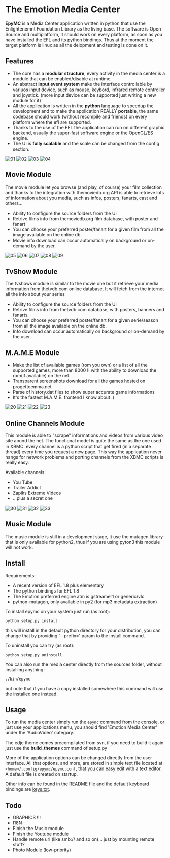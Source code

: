 The Emotion Media Center
========================

**EpyMC** is a Media Center application written in python that use the Enlightenemnt Foundation Library as the living base. The software is Open Source and multiplatform, it should work on every platform, as soon as you have installed the EFL and its python bindings. Thus at the moment the target platform is linux as all the delopment and testing is done on it.


## Features ##

- The core has a **modular structure**, every activity in the media center is a module that can be enabled/disable at runtime.
- An abstract **input event system** make the interface controllable by variuos input device, such as mouse, keybord, infrared remote controller and joystick. (more input device can be supported just writing a new module for it)
- All the application is written in the **python** language to speedup the development and to make the application REALLY **portable**, the same codebase should work (without recompile and friends) on every platform where the efl are supported.
- Thanks to the use of the EFL the application can run on different graphic backend, usually the super-fast software engine or the OpenGL/ES engine.
- The UI is **fully scalable** and the scale can be changed from the config section.

![01](/doc/ss/emc_01.png)
![02](/doc/ss/emc_02.png)
![03](/doc/ss/emc_03.png)
![04](/doc/ss/emc_04.png)


## Movie Module ##

The movie module let you browse (and play, of course) your film collection and thanks to the integration with themoviedb.org API is able to retrieve lots of information about you media, such as infos, posters, fanarts, cast and others...
- Ability to configure the source folders from the UI
- Retrive films info from themoviedb.org film database, with poster and fanart
- You can choose your preferred poster/fanart for a given film from all the image available on the online db.
- Movie info download can occur automatically on background or on-demand by the user.

![05](/doc/ss/emc_05.png)
![06](/doc/ss/emc_06.png)
![07](/doc/ss/emc_07.png)
![08](/doc/ss/emc_08.png)
![09](/doc/ss/emc_09.png)



## TvShow Module ##

The tvshows module is similar to the movie one but it retrieve your media information from thetvdb.com online database. It will fetch from the internet all the info about your series

- Ability to configure the source folders from the UI
- Retrive films info from thetvdb.com database, with posters, banners and fanarts.
- You can choose your preferred poster/fanart for a given serie/season from all the image available on the online db.
- Info download can occur automatically on background or on-demand by the user.


## M.A.M.E Module ##

- Make the list of available games (rom you own) or a list of all the supported games, more than 8000 !! with the ability to download the rom(if available) on the net.
- Transparent screenshots download for all the games hosted on progettoemma.net
- Parse of history.dat files to show super accurate game informations
- It's the fastest M.A.M.E. frontend I know about :)

![20](/doc/ss/emc_20.png)
![21](/doc/ss/emc_21.png)
![22](/doc/ss/emc_22.png)
![23](/doc/ss/emc_23.png)


## Online Channels Module ##

This module is able to "scrape" informations and videos from various video site aound the net. The functional model is quite the same as the one used in XBMC: every channel is a python script that get fired (in a separate thread) every time you request a new page. This way the application never hangs for network problems and porting channels from the XBMC scripts is really easy.

Available channels:
- You Tube
- Trailer Addict
- Zapiks Extreme Videos
- ...plus a secret one

![30](/doc/ss/emc_30.png)
![31](/doc/ss/emc_31.png)
![32](/doc/ss/emc_32.png)
![33](/doc/ss/emc_33.png)


## Music Module ##

The music module is still in a development stage, it use the mutagen library that is only available for python2, thus if you are using pyton3 this module will not work.


## Install ##

Requirements:
- A recent version of EFL 1.8 plus elementary
- The python bindings for EFL 1.8
- The Emotion preferred engine atm is gstreamer1 or generic/vlc
- python-mutagen, only available in py2 (for mp3 metadata extraction)

To install epymc on your system just run (as root):
```
python setup.py install
```

this will install in the default python directory for your distribution, you can change that by providing '--prefix=' param to the install command. 

To uninstall you can try (as root):
```
python setup.py uninstall
```

You can also run the media center directly from the sources folder, without installing anything:
```
./bin/epymc
```
but note that if you have a copy installed somewhere this command will use the installed one instead.


## Usage ##

To run the media center simply run the `epymc` command from the console, or just use your applications menu, you should find 'Emotion Media Center' under the 'AudioVideo' category.

The edje theme comes precompilated from svn, if you need to build it again just use the **build_themes** command of setup.py

More of the application options can be changed directly from the user interface.
All that options, and more, are stored in simple text file located at `<home>/.config/epymc/epymc.conf`, that you can easy edit with a text editor. A default file is created on startup.

Other info can be found in the [README](https://github.com/DaveMDS/epymc/blob/master/README) file and the default keyboard bindings are [keys.txt](https://github.com/DaveMDS/epymc/blob/master/doc/keys.txt).

## Todo ##

- GRAPHICS !!!
- I18N
- Finish the Music module
- Finish the Youtube module
- Handle remote url (like smb:// and so on)... just by mounting remote stuff?
- Photo Module (low-priority)

